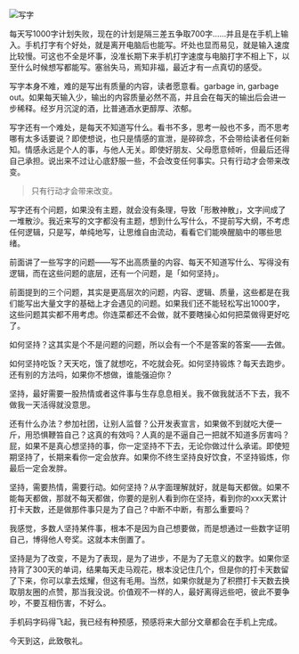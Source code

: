 ![写字](http://upload-images.jianshu.io/upload_images/197369-bdedd75be397f3d8.jpg)

每天写1000字计划失败，现在的计划是隔三差五争取700字……并且是在手机上输入。手机打字有个好处，就是离开电脑后也能写。坏处也显而易见，就是输入速度比较慢。可这也不全是坏事，没准长期下来手机打字速度与电脑打字不相上下，以至什么时候想写都能写。塞翁失马，焉知非福，最近才有一点真切的感受。

写字本身不难，难的是写出有质量的内容，读者愿意看。garbage in, garbage out。如果每天输入少，输出的内容质量必然不高，并且会在每天的输出后会进一步稀释。经岁月沉淀的酒，比普通酒水更醇厚、浓郁。

写字还有一个难处，是每天不知道写什么。看书不多，思考一般也不多，而不思考哪有太多话要说？即使想说，也只是情感的宣泄，是碎碎念，不会带给读者任何新知。情感永远是个人的事，与他人无关。即使好朋友、父母愿意倾听，但最后还得自己承担。说出来不过让心底舒服一些，不会改变任何事实。只有行动才会带来改变。

> 只有行动才会带来改变。

写字还有个问题，如果没有主题，就会没有条理，导致「形散神散」，文字间成了一堆散沙。我近来写的文字都没有主题，想到什么写什么，不提前写大纲，不考虑任何逻辑，只是写，单纯地写，让思维自由流动，看看它们能唤醒脑中的哪些思绪。

前面讲了一些写字的问题——写不出高质量的内容、每天不知道写什么、写得没有逻辑，而在这些问题的底层，还有一个问题，是「如何坚持」。

前面提到的三个问题，其实是更高层次的问题，内容、逻辑、质量，这些都是在我们能写出大量文字的基础上才会遇见的问题。如果我们还不能轻松写出1000字，这些问题其实都不用考虑。你连菜都还不会做，就不要瞎操心如何把菜做得更好吃了。

如何坚持？这其实是个不是问题的问题，所以会有一个不是答案的答案——去做。

如何坚持吃饭？天天吃，饿了就想吃，不吃就会死。如何坚持锻炼？每天去跑步。还有别的方法吗，如果你不想做，谁能强迫你？

坚持，最好需要一股热情或者这件事与生存息息相关。我不做我就活不下去，我不做我一天活得就没意思。

还有什么办法？参加社团，让别人监督？公开发表宣言，如果做不到就吃大便一斤，用恐惧鞭笞自己？这真的有效吗？人真的是不逼自己一把就不知道多厉害吗？屁，如果不是真心想坚持的事，你一定坚持不下去，无论你做过什么承诺。即使短期坚持了，长期来看你一定会放弃。如果你不终生坚持良好饮食，不坚持锻炼，你最后一定会发胖。

坚持，需要热情，需要行动。如何坚持？从字面理解就好，就是每天都做。如果不能每天都做，那就不每天都做，你要的是别人看到你在坚持，看到你的xxx天累计打卡天数，还是做那件事只是为了自己？中断不中断，有那么重要吗？

我感觉，多数人坚持某件事，根本不是因为自己想要做，而是想通过一些数字证明自己，博得他人夸奖。这就本末倒置了。

坚持是为了改变，不是为了表现，是为了进步，不是为了无意义的数字。如果你坚持背了300天的单词，结果每天走马观花，根本没记住几个，但是你的打卡天数留了下来，你可以拿去炫耀，但这有毛用。当然，如果你就是为了积攒打卡天数去换取朋友圈的点赞，那当我没说。价值观不一样的人，最好离得远些吧，彼此不要争吵，不要互相伤害，不好么。

手机码字码得飞起，我已经有种预感，预感将来大部分文章都会在手机上完成。

今天到这，此致敬礼。
